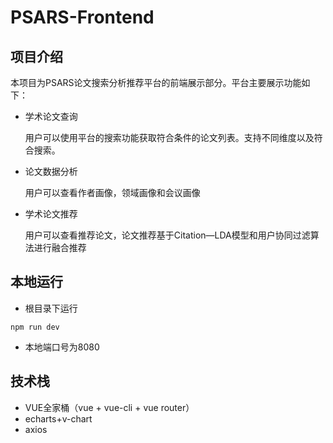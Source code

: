 # PSARS-Frontend


## 项目介绍

本项目为PSARS论文搜索分析推荐平台的前端展示部分。平台主要展示功能如下：

- 学术论文查询

  用户可以使用平台的搜索功能获取符合条件的论文列表。支持不同维度以及符合搜索。

- 论文数据分析

  用户可以查看作者画像，领域画像和会议画像
  
- 学术论文推荐

  用户可以查看推荐论文，论文推荐基于Citation—LDA模型和用户协同过滤算法进行融合推荐


## 本地运行

- 根目录下运行

```
npm run dev
```

- 本地端口号为8080

## 技术栈

- VUE全家桶（vue + vue-cli + vue router）
- echarts+v-chart
- axios
